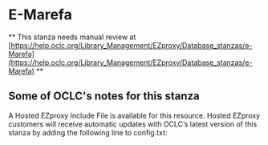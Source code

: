 # E-Marefa
** This stanza needs manual review at [https://help.oclc.org/Library_Management/EZproxy/Database_stanzas/e-Marefa](https://help.oclc.org/Library_Management/EZproxy/Database_stanzas/e-Marefa) **

## Some of OCLC's notes for this stanza

A Hosted EZproxy Include File is available for this resource. Hosted EZproxy customers will receive automatic updates with OCLC&rsquo;s latest version of this stanza by adding the following line to config.txt:

&nbsp;
